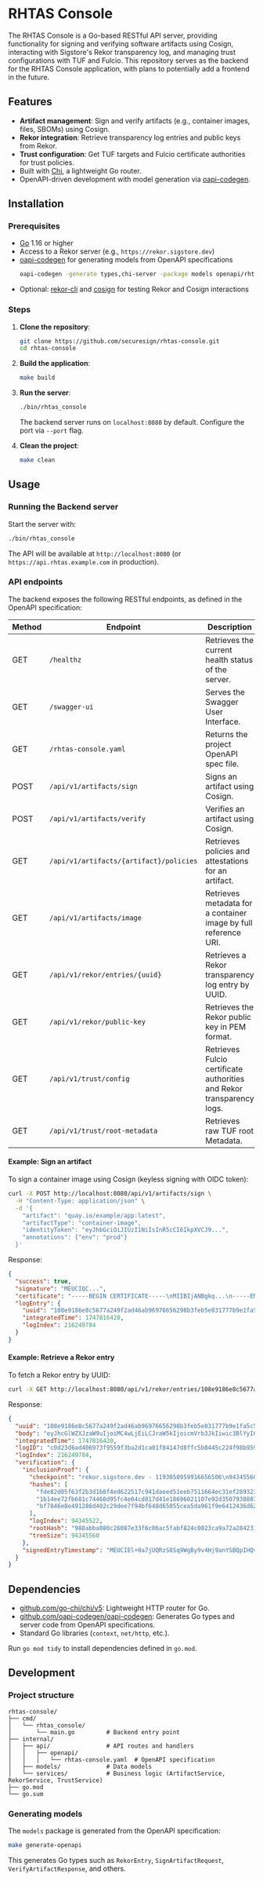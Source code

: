 # RHTAS Console

The RHTAS Console is a Go-based RESTful API server, providing functionality for signing and verifying software artifacts using Cosign, interacting with Sigstore's Rekor transparency log, and managing trust configurations with TUF and Fulcio. This repository serves as the backend for the RHTAS Console application, with plans to potentially add a frontend in the future.

## Features

- **Artifact management**: Sign and verify artifacts (e.g., container images, files, SBOMs) using Cosign.
- **Rekor integration**: Retrieve transparency log entries and public keys from Rekor.
- **Trust configuration**: Get TUF targets and Fulcio certificate authorities for trust policies.
- Built with [Chi](https://github.com/go-chi/chi), a lightweight Go router.
- OpenAPI-driven development with model generation via [oapi-codegen](https://github.com/oapi-codegen/oapi-codegen).

## Installation

### Prerequisites

- [Go](https://golang.org/dl/) 1.16 or higher
- Access to a Rekor server (e.g., `https://rekor.sigstore.dev`)
- [oapi-codegen](https://github.com/oapi-codegen/oapi-codegen) for generating models from OpenAPI specifications
   ```bash
   oapi-codegen -generate types,chi-server -package models openapi/rhtas-console.yaml > internal/models/models.go
   ```
- Optional: [rekor-cli](https://docs.sigstore.dev/rekor/installation/) and [cosign](https://docs.sigstore.dev/cosign/installation/) for testing Rekor and Cosign interactions

### Steps

1. **Clone the repository**:

   ```bash
   git clone https://github.com/securesign/rhtas-console.git
   cd rhtas-console
   ```

2. **Build the application**:

   ```bash
   make build
   ```

3. **Run the server**:

   ```bash
   ./bin/rhtas_console
   ```

   The backend server runs on `localhost:8080` by default. Configure the port via `--port` flag.

3. **Clean the project**:

   ```bash
   make clean
   ```

## Usage

### Running the Backend server

Start the server with:

```bash
./bin/rhtas_console
```

The API will be available at `http://localhost:8080` (or `https://api.rhtas.example.com` in production).

### API endpoints

The backend exposes the following RESTful endpoints, as defined in the OpenAPI specification:

| Method | Endpoint                          | Description                                      |
|--------|-----------------------------------|--------------------------------------------------|
| GET    | `/healthz`                           | Retrieves the current health status of the server. |
| GET    | `/swagger-ui`                        | Serves the Swagger User Interface. |
| GET    | `/rhtas-console.yaml`                | Returns the project OpenAPI spec file. |
| POST   | `/api/v1/artifacts/sign`             | Signs an artifact using Cosign.                  |
| POST   | `/api/v1/artifacts/verify`           | Verifies an artifact using Cosign.               |
| GET    | `/api/v1/artifacts/{artifact}/policies` | Retrieves policies and attestations for an artifact. |
| GET    | `/api/v1/artifacts/image`            | Retrieves metadata for a container image by full reference URI. |
| GET    | `/api/v1/rekor/entries/{uuid}`       | Retrieves a Rekor transparency log entry by UUID. |
| GET    | `/api/v1/rekor/public-key`           | Retrieves the Rekor public key in PEM format.     |
| GET    | `/api/v1/trust/config`               | Retrieves Fulcio certificate authorities and Rekor transparency logs. |
| GET    | `/api/v1/trust/root-metadata`        | Retrieves raw TUF root Metadata. |

#### Example: Sign an artifact

To sign a container image using Cosign (keyless signing with OIDC token):

```bash
curl -X POST http://localhost:8080/api/v1/artifacts/sign \
  -H "Content-Type: application/json" \
  -d '{
    "artifact": "quay.io/example/app:latest",
    "artifactType": "container-image",
    "identityToken": "eyJhbGciOiJIUzI1NiIsInR5cCI6IkpXVCJ9...",
    "annotations": {"env": "prod"}
  }'
```

Response:
```json
{
  "success": true,
  "signature": "MEUCIQC...",
  "certificate": "-----BEGIN CERTIFICATE-----\nMIIBIjANBgkq...\n-----END CERTIFICATE-----",
  "logEntry": {
    "uuid": "108e9186e8c5677a249f2ad46ab96976656298b3feb5e031777b9e1fa5c55aaf7e0115bee955ccaa",
    "integratedTime": 1747816420,
    "logIndex": 216249784
  }
}
```

#### Example: Retrieve a Rekor entry

To fetch a Rekor entry by UUID:

```bash
curl -X GET http://localhost:8080/api/v1/rekor/entries/108e9186e8c5677a249f2ad46ab96976656298b3feb5e031777b9e1fa5c55aaf7e0115bee955ccaa
```

Response:
```json
{
  "uuid": "108e9186e8c5677a249f2ad46ab96976656298b3feb5e031777b9e1fa5c55aaf7e0115bee955ccaa",
  "body": "eyJhcGlWZXJzaW9uIjoiMC4wLjEiLCJraW5kIjoicmVrb3JkIiwic3BlYyI6eyJkYXRhIjp7Imhhc2giOnsiYWxnb3JpdGhtIjoic2hhMjU2IiwidmFsdWUiOiIwMDliOTc3Y2Y3ZDYxMjIyZTRlMmY4OTY4NzE5M2JiM2IzOGQwYzFlNWM4MDNkYTE1ODk4OGIyZWU3ZDEzYTJmIn19LCJzaWduYXR1cmUiOnsiY29udGVudCI6InN0dWItc2lnbmF0dXJlLWNvbnRlbnQiLCJmb3JtYXQiOiJwZ3AiLCJwdWJsaWNLZXkiOnsiY29udGVudCI6InN0dWItcHVibGljLWtleS1jb250ZW50In19fX0=",
  "integratedTime": 1747816420,
  "logID": "c0d23d6ad406973f9559f3ba2d1ca01f84147d8ffc5b8445c224f98b9591801d",
  "logIndex": 216249784,
  "verification": {
    "inclusionProof": {
      "checkpoint": "rekor.sigstore.dev - 1193050959916656506\n94345560\nmIq7oIDCYIfjP2wGrF+r+CTAAjyppyooQjGZtdh6XQc=\n\n— rekor.sigstore.dev wNI9ajBEAiBLqZTpbx5Ckvlvz/YXZ1aLk3q7TMBRtOa4wyYIPq/vRwIgTSo8mkOPZKfokHMePRNQ0XMAZG6Oc0KP0gKfqvzOLtA=\n",
      "hashes": [
        "fde82d05f63f2b3d1b8f4ed622517c941daeed51eeb7511664ec31ef289323e4",
        "1b14ee72fb681c74460d95fc4e04cd817d41e18696021107e92d3507938887b9",
        "bf7846e8e491286d402c29dee7f94bf648d65055cea5da961f9e6412436d62af"
      ],
      "logIndex": 94345522,
      "rootHash": "988abba080c26087e33f6c06ac5fabf824c0023ca9a72a28423199b5d87a5d07",
      "treeSize": 94345560
    },
    "signedEntryTimestamp": "MEUCIEl+0a7jUQRzS8Sq9WgBy9v4Hj9anYSBQpIHQvhLHK+6AiEAy/i+gmXl+a2ccSLLrzLc5saySQBAz67TwnVX9Et3tVE="
  }
}
```

## Dependencies

- [github.com/go-chi/chi/v5](https://github.com/go-chi/chi): Lightweight HTTP router for Go.
- [github.com/oapi-codegen/oapi-codegen](https://github.com/oapi-codegen/oapi-codegen): Generates Go types and server code from OpenAPI specifications.
- Standard Go libraries (`context`, `net/http`, etc.).

Run `go mod tidy` to install dependencies defined in `go.mod`.

## Development

### Project structure

```
rhtas-console/
├── cmd/
│   └── rhtas_console/
│       └── main.go         # Backend entry point
├── internal/
│   ├── api/                # API routes and handlers
│   │   ├── openapi/
│   │   │   └── rhtas-console.yaml  # OpenAPI specification
│   ├── models/             # Data models
│   └── services/           # Business logic (ArtifactService, RekorService, TrustService)
├── go.mod                  
└── go.sum
```

### Generating models

The `models` package is generated from the OpenAPI specification:

```bash
make generate-openapi
```

This generates Go types such as `RekorEntry`, `SignArtifactRequest`, `VerifyArtifactResponse`, and others.
